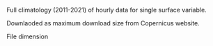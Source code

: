 Full climatology (2011-2021) of hourly data for single surface variable.

Downlaoded as maximum download size from Copernicus website.

File dimension
